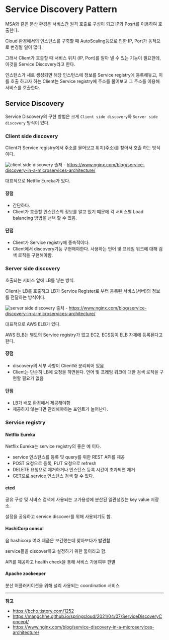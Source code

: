 # Service Discovery Pattern


MSA와 같은 분산 환경은 서비스간 원격 호출로 구성이 되고 IP와 Posrt를 이용하여 호출한다.

Cloud 환경에서의 인스턴스를 구축할 때 AutoScaling등으로 인한 IP, Port가 동적으로 변경될 일이 많다.

그래서 Client가 호출할 때 서비스 위치 (IP, Port)를 알아 낼 수 있는 기능이 필요한데, 이것을 Service Discovery라고 한다.

<!--more-->

인스턴스가 새로 생성되면 해당 인스턴스에 정보를 Service registry에 등록해놓고, 이를 호출 하고자 하는 Client는 Service registry에 주소를 물어보고 그 주소를 이용해 서비스를 호출한다.

## Service Discovery

Service Discovery의 구현 방법은 크게 `Client side discovery`와 `Server side discovery` 방식이 있다.

### Client side discovery

Client가 Service registry에서 주소를 물어보고 위치(주소)를 찾아서 호출 하는 방식이다.

![client side discovery](https://www.nginx.com/wp-content/uploads/2016/04/Richardson-microservices-part4-2_client-side-pattern.png "client side discovery")
출처 - https://www.nginx.com/blog/service-discovery-in-a-microservices-architecture/

대표적으로 Netflix Eureka가 있다.

#### 장점

* 간단하다.
* Client가 호출할 인스턴스의 정보를 알고 있기 떄문에 각 서비스별 Load balancing 방법을 선택 할 수 있음.

#### 단점

* Client가 Service registry에 종속적이다.
* Client에서 discovery기능 구현해야한다. 사용하는 언어 및 프레임 워크에 대해 검색 로직을 구현해야함.

### Server side discovery

호출되는 서비스 앞에 LB를 넣는 방식.

Client는 LB를 호출하고 LB가 Service Register로 부터 등록된 서비스(서버)의 정보를 전달하는 방식이다.

![server side discovery](https://www.nginx.com/wp-content/uploads/2016/04/Richardson-microservices-part4-3_server-side-pattern.png "server side discovery")
출처 - https://www.nginx.com/blog/service-discovery-in-a-microservices-architecture/

대표적으로 AWS ELB가 있다.

AWS ELB는 별도의 Service registry가 없고 EC2, ECS등이 ELB 자체에 등록된다고한다.

#### 장점

* discovery의 세부 사항이 Client와 분리되어 있음
* Client는 단순히 LB에 요청을 하면된다. 언어 및 프레임 워크에 대한 검색 로직을 구현할 필요가 없음

#### 단점

* LB가 배포 환경에서 제공해야함
* 제공하지 않는다면 관리해야하는 포인트가 늘어난다.

### Service registry

#### Netflix Eureka

Netflix Eureka는 service registry의 좋은 예 이다.

* service 인스턴스를 등록 및 query를 위한 REST API를 제공
* POST 요청으로 등록, PUT 요청으로 refresh
* DELETE 요청으로 제거하거나 인스턴스 등록 시간이 초과되면 제거 
* GET으로 service 인스턴스 검색 할 수 있다.

#### etcd

공유 구성 및 서비스 검색에 사용되는 고가용성에 분산된 일관성있는 key value 저장소.

설정을 공유하고 service discover를 위해 사용되기도 함.

#### HashiCorp consul

음 hashicorp 여러 제품은 보긴했는데 찾아보다가 발견함

service들을 discover하고 설정하기 위한 툴이라고 함.

API를 제공하고 health check을 통해 서비스 가용여부 판별

#### Apache zookeeper

분산 어플러키이션을 위해 널리 사용되는 coordination 서비스

---

**참고**

* https://bcho.tistory.com/1252
* https://mangchhe.github.io/springcloud/2021/04/07/ServiceDiscoveryConcept/
* https://www.nginx.com/blog/service-discovery-in-a-microservices-architecture/
